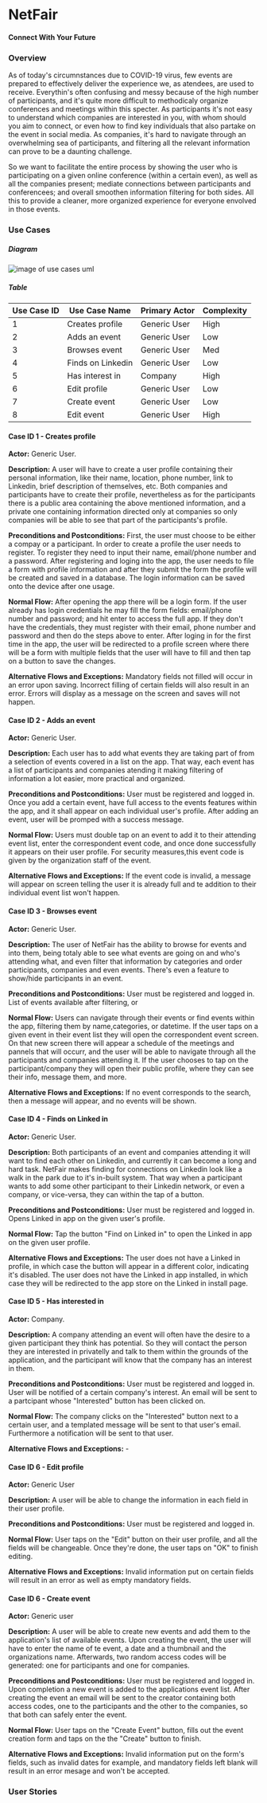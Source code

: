 # NetFair  
#### Connect With Your Future

### Overview

As of today's circumnstances due to COVID-19 virus, few events are prepared to effectively deliver the experience we, as atendees, are used to receive. Everythin's often confusing and messy because of the high number of participants, and it's quite more difficult to methodicaly organize conferences and meetings within this specter. As participants it's not easy to understand which companies are interested in you, with whom should you aim to connect, or even how to find key individuals that also partake on the event in social media. As companies, it's hard to navigate through an overwhelming sea of participants, and filtering all the relevant information can prove to be a daunting challenge.

So we want to facilitate the entire process by showing the user who is participating on a given online conference (within a certain even), as well as all the companies present; mediate connections between participants and conferencees; and overall smoothen information filtering for both sides. All this to provide a cleaner, more organized experience for everyone envolved in those events.


### Use Cases

##### Diagram

![image of use cases uml](use_cases.png)

##### Table 

Use Case ID | Use Case Name     | Primary Actor | Complexity |      
----------- | ----------------- | ------------- | ---------- |
1           | Creates profile   | Generic User  | High       |
2           | Adds an event     | Generic User  | Low        |
3           | Browses event     | Generic User  | Med        |
4           | Finds on Linkedin | Generic User  | Low        |
5           | Has interest in   | Company       | High       |
6           | Edit profile      | Generic User  | Low        |
7           | Create event      | Generic User  | Low        |
8           | Edit event        | Generic User  | High       |


#### Case ID 1 - Creates profile
**Actor:** Generic User.

**Description:** A user will have to create a user profile containing their personal information, like their name, location, phone number, link to Linkedin, brief description of themselves, etc. Both companies and participants have to create their profile, nevertheless as for the participants there is a public area containing the above mentioned information, and a private one containing information directed only at companies so only companies will be able to see that part of the participants's profile.      

**Preconditions and Postconditions:** First, the user must choose to be either a compay or a participant. In order to create a profile the user needs to register. To register they need to input their name, email/phone number and a password. After registering and loging into the app, the user needs to file a form with profile information and after they submit the form the profile will be created and saved in a database. The login information can be saved onto the device after one usage.

**Normal Flow:** After opening the app there will be a login form. If the user already has login credentials he may fill the form fields: email/phone number and password; and hit enter to access the full app. If they don't have the credentials, they must register with their email, phone number and password and then do the steps above to enter. After loging in for the first time in the app, the user will be redirected to a profile screen where there will be a form with multiple fields that the user will have to fill and then tap on a button to save the changes.

**Alternative Flows and Exceptions:** Mandatory fields not filled will occur in an error upon saving. Incorrect filling of certain fields will also result in an error. Errors will display as a message on the screen and saves will not happen.


#### Case ID 2 - Adds an event
**Actor:** Generic User.

**Description:** Each user has to add what events they are taking part of from a selection of events covered in a list on the app. That way, each event has a list of participants and companies atending it making filtering of information a lot easier, more practical and organized.

**Preconditions and Postconditions:** User must be registered and logged in. Once you add a certain event, have full access to the events features within the app, and it shall appear on each individual user's profile.  After adding an event, user will be promped with a success message.

**Normal Flow:** Users must double tap on an event to add it to their attending event list, enter the correspondent event code, and once done successfully it appears on their user profile. For security measures,this event code is given by the organization staff of the event.

**Alternative Flows and Exceptions:** If the event code is invalid, a message will appear on screen telling the user it is already full and te addition to their individual event list won't happen.


#### Case ID 3 - Browses event
**Actor:** Generic User.

**Description:** The user of NetFair has the ability to browse for events and into them, being totaly able to see what events are going on and who's attending what, and even filter that information by categories and order participants, companies and even events. There's even a feature to show/hide participants in an event. 

**Preconditions and Postconditions:** User must be registered and logged in. List of events available after filtering, or 

**Normal Flow:** Users can navigate through their events or find events within the app, filtering them by name,categories, or datetime. If the user taps on a given event in their event list they will open the correspondent event screen. On that new screen there will appear a schedule of the meetings and pannels that will occurr, and the user will be able to navigate through all the participants and companies attending it. If the user chooses to tap on the participant/company they will open their public profile, where they can see their info, message them, and more.

**Alternative Flows and Exceptions:** If no event corresponds to the search, then a message will appear, and no events will be shown. 


#### Case ID 4 - Finds on Linked in
**Actor:** Generic User.

**Description:** Both participants of an event and companies attending it will want to find each other on Linkedin, and currently it can become a long and hard task. NetFair makes finding for connections on Linkedin look like a walk in the park due to it's in-built system. That way when a participant wants to add some other participant to their Linkedin network, or even a company, or vice-versa, they can within the tap of a button.

**Preconditions and Postconditions:** User must be registered and logged in. Opens Linked in app on the given user's profile.
 
**Normal Flow:** Tap the button "Find on Linked in" to open the Linked in app on the given user profile.

**Alternative Flows and Exceptions:** The user does not have a Linked in profile, in which case the button will appear in a different color, indicating it's disabled. The user does not have the Linked in app installed, in which case they will be redirected to the app store on the Linked in install page. 


#### Case ID 5 - Has interested in
**Actor:** Company.

**Description:** A company attending an event will often have the desire to  a given participant they think has potential. So they will contact the person they are interested in privatelly and talk to them within the grounds of the application, and the participant will know that the company has an interest in them.

**Preconditions and Postconditions:** User must be registered and logged in. User will be notified of a certain company's interest. An email will be sent to a partcipant whose "Interested" button has been clicked on.

**Normal Flow:** The company clicks on the "Interested" button next to a certain user, and a templated message will be sent to that user's email. Furthermore a notification will be sent to that user.

**Alternative Flows and Exceptions:** -


#### Case ID 6 - Edit profile
**Actor:** Generic User

**Description:** A user will be able to change the information in each field in their user profile.      

**Preconditions and Postconditions:** User must be registered and logged in.

**Normal Flow:** User taps on the "Edit" button on their user profile, and all the fields will be changeable. Once they're done, the user taps on "OK" to finish editing.

**Alternative Flows and Exceptions:** Invalid information put on certain fields will result in an error as well as empty mandatory fields.


#### Case ID 6 - Create event
**Actor:** Generic user

**Description:** A user will be able to create new events and add them to the application's list of available events. Upon creating the event, the user will have to enter the name of te event, a date and a thumbnail and the organizations name. Afterwards, two random access codes will be generated: one for participants and one for companies.         

**Preconditions and Postconditions:** User must be registered and logged in. Upon completion a new event is added to the applications event list. After creating the event an email will be sent to the creator containing both access codes, one to the participants and the other to the companies, so that both can safely enter the event.   

**Normal Flow:** User taps on the "Create Event" button, fills out the event creation form and taps on the the "Create" button to finish.     

**Alternative Flows and Exceptions:** Invalid information put on the form's fields, such as invalid dates for example, and mandatory fields left blank will result in an error mesage and won't be accepted.



### User Stories
